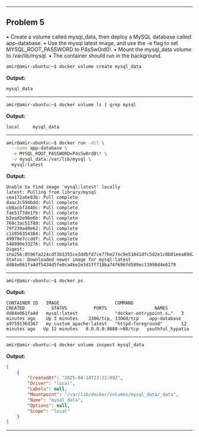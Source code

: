 
---
## Problem 5
▪ Create a volume called mysql_data, then deploy a MySQL database called app-database. 
▪ Use the mysql latest image, and use the -e flag to set MYSQL_ROOT_PASSWORD to P4sSw0rd0!.
▪ Mount the mysql_data volume to /var/lib/mysql. 
▪ The container should run in the background.

```bash
amir@amir-ubuntu:~$ docker volume create mysql_data 
```
**Output:**
```text
mysql_data
```

---

```bash
amir@amir-ubuntu:~$ docker volume ls | grep mysql
```
**Output:**
```text
local     mysql_data
```

---

```bash
amir@amir-ubuntu:~$ docker run -dit \
  --name app-database \
  -e MYSQL_ROOT_PASSWORD=P4sSw0rd0\! \
  -v mysql_data:/var/lib/mysql \
  mysql:latest
```
**Output:**
```text
Unable to find image 'mysql:latest' locally
latest: Pulling from library/mysql
cea172a6e83b: Pull complete 
daac2c594bdd: Pull complete 
cb8acbf2440c: Pull complete 
fae51f7de1fb: Pull complete 
b2ead3e96e6b: Pull complete 
769c3ac51f88: Pull complete 
79f239a40e62: Pull complete 
c11056354384: Pull complete 
49978e7ccddf: Pull complete 
548990e33276: Pull complete 
Digest: sha256:0596fa224cdf3b3355ce3ddbfd7ce77be27ec9e51841dfc5d2e1c8b81eea69d2
Status: Downloaded newer image for mysql:latest
dd84e061fa4df5434d5fe0ca4be2e3d1ff718ba74f696fd589ec11998d4e6279
```

---

```bash
amir@amir-ubuntu:~$ docker ps
```
**Output:**
```text
CONTAINER ID   IMAGE                     COMMAND                  CREATED          STATUS          PORTS                  NAMES
dd84e061fa4d   mysql:latest              "docker-entrypoint.s…"   3 minutes ago    Up 3 minutes    3306/tcp, 33060/tcp    app-database
a9759136d367   my_custom_apache:latest   "httpd-foreground"       12 minutes ago   Up 12 minutes   0.0.0.0:8080->80/tcp   youthful_hypatia
```

---

```bash
amir@amir-ubuntu:~$ docker volume inspect mysql_data
```
**Output:**
```json
[
    {
        "CreatedAt": "2025-04-14T23:22:09Z",
        "Driver": "local",
        "Labels": null,
        "Mountpoint": "/var/lib/docker/volumes/mysql_data/_data",
        "Name": "mysql_data",
        "Options": null,
        "Scope": "local"
    }
]
```

---
